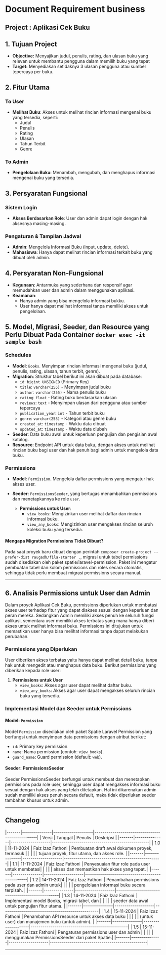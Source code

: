 # **Document Requirement business** ##
## **Project :** Aplikasi Cek Buku
 

## **1. Tujuan Project**
- **Objective:** Menyajikan judul, penulis, rating, dan ulasan buku yang relevan untuk membantu pengguna dalam memilih buku yang tepat
- **Target:** Menyediakan setidaknya 3 ulasan pengguna atau sumber tepercaya per buku.

## **2. Fitur Utama**
### **To User**
- **Melihat Buku**: Akses untuk melihat rincian informasi mengenai buku yang tersedia, seperti:
  - Judul
  - Penulis
  - Rating
  - Ulasan
  - Tahun Terbit
  - Genre

### **To Admin**
- **Pengelolaan Buku**: Menambah, mengubah, dan menghapus informasi mengenai buku yang tersedia.


## **3. Persyaratan Fungsional**
### **Sistem Login**
- **Akses Berdasarkan Role**: User dan admin dapat login dengan hak aksesnya masing-masing.

### **Pengaturan & Tampilan Jadwal**
- **Admin**: Mengelola Informasi Buku (input, update, delete).
- **Mahasiswa**: Hanya dapat melihat rincian informasi terkait buku yang dibuat oleh admin.
 
## **4. Persyaratan Non-Fungsional**
- **Kegunaan**: Antarmuka yang sederhana dan responsif agar memudahkan user dan admin dalam menggunakan aplikasi.
- **Keamanan**:
  - Hanya admin yang bisa mengelola informasi bukku.
  - User hanya dapat melihat informasi tanpa memiliki akses untuk pengelolaan.

## **5. Model, Migrasi, Seeder, dan Resource yang Perlu Dibuat Pada Container `docker exec -it sample bash`**

### **Schedules**
- **Model**: `Books`. Menyimpan rincian informasi mengenai buku (judul, penulis, rating, ulasan, tahun terbit, genre).
- **Migration**: Struktur tabel berikut ini akan dibuat pada database:
  - `id`: `bigint UNSIGNED` (Primary Key)
  - `title`: `varchar(255)` - Menyimpan judul buku
  - `author`: `varchar(255)` - Nama penulis buku
  - `rating`: `float` - Rating buku berdasarkan ulasan
  - `reviews`: `text` - Menyimpan ulasan dari pengguna atau sumber tepercaya
  - `publication_year`: `int` - Tahun terbit buku
  - `genre`: `varchar(255)` - Kategori atau genre buku
  - `created_at`: `timestamp` - Waktu data dibuat
  - `updated_at`: `timestamp` - Waktu data diubah
- **Seeder**: Data buku awal untuk keperluan pengujian dan pengisian awal katalog.
- **Resource**: Endpoint API untuk data buku, dengan akses untuk melihat rincian buku bagi user dan hak penuh bagi admin untuk mengelola data buku.
  
### **Permissions**
- **Model**: `Permission`. Mengelola daftar permissions yang mengatur hak akses user.
  
- **Seeder**: `PermissionsSeeder`, yang bertugas menambahkan permissions dan menetapkannya ke role `user`.

  - **Permissions untuk User**:
    - `view_books`: Mengizinkan user melihat daftar dan rincian informasi buku.
    - `view_any_books`: Mengizinkan user mengakses rincian seluruh koleksi buku yang tersedia.

#### Mengapa Migration Permissions Tidak Dibuat? 

Pada saat proyek baru dibuat dengan perintah `composer create-project --prefer-dist raugadh/fila-starter .`, migrasi untuk tabel permissions sudah disediakan oleh paket spatie/laravel-permission. Paket ini mengatur pembuatan tabel dan kolom permissions dan roles secara otomatis, sehingga tidak perlu membuat migrasi permissions secara manual.

---

## **6. Analisis Permissions untuk User dan Admin**

Dalam proyek Aplikasi Cek Buku, permissions diperlukan untuk membatasi akses user terhadap fitur yang dapat diakses sesuai dengan keperluan dan peran mereka. Sedangkan Admin memiliki akses penuh ke seluruh fungsi aplikasi, sementara user memiliki akses terbatas yang mana hanya diberi akses untuk melihat informasi buku. Permissions ini ditujukan untuk memastikan user hanya bisa melihat informasi tanpa dapat melakukan perubahan.

### **Permissions yang Diperlukan**

User diberikan akses terbatas yaitu hanya dapat melihat detail buku, tanpa hak untuk mengedit atau menghapus data buku. Berikut permissions yang diberikan kepada role user:

1. **Permissions untuk User**
   - `view_books`: Akses agar user dapat melihat daftar buku.
   - `view_any_books`: Akses agar user dapat mengakses seluruh rincian buku yang tersedia.

### **Implementasi Model dan Seeder untuk Permissions**

#### **Model: `Permission`**

Model `Permission` disediakan oleh paket Spatie Laravel Permission yang berfungsi untuk menyimpan data permissions dengan atribut berikut:
- `id`: Primary key permission.
- `name`: Nama permission (contoh: `view_books`).
- `guard_name`: Guard permission (default: `web`).

#### **Seeder: PermissionsSeeder**
Seeder PermissionsSeeder berfungsi untuk membuat dan menetapkan permissions pada role user, sehingga user dapat mengakses informasi buku sesuai dengan hak akses yang telah ditetapkan. Hal ini dikarenakan admin sudah memiliki akses penuh secara default, maka tidak diperlukan seeder tambahan khusus untuk admin.

---

## **Changelog**

|-------|---------------|--------------------|-------------------------------------------------|
| Versi | Tanggal       | Penulis            | Deskripsi                                       |
|-------|---------------|--------------------|-------------------------------------------------|
| 1.0   | 11-11-2024    | Faiz Izaz Fathoni  | Pembuatan draft awal dokumen proyek, termasuk   |
|       |               |                    | tujuan proyek, fitur utama, dan akses role.     |
|-------|---------------|--------------------|-------------------------------------------------|
| 1.1   | 11-11-2024    | Faiz Izaz Fathoni  | Penyesuaian fitur role pada user untuk membatasi| 
|       |               |                    | akses dan memastikan hak akses yang tepat.      |
|-------|---------------|--------------------|-------------------------------------------------|
| 1.2   | 14-11-2024    | Faiz Izaz Fathoni  | Penambahan permissions pada user dan admin untuk| 
|       |               |                    | pengelolaan informasi buku secara terpisah.     |
|-------|---------------|--------------------|-------------------------------------------------|
| 1.3   | 14-11-2024    | Faiz Izaz Fathoni  | Implementasi model Books, migrasi tabel, dan    |
|       |               |                    | seeder data awal untuk pengujian fitur utama.   |
|-------|---------------|--------------------|-------------------------------------------------|
| 1.4   | 15-11-2024    | Faiz Izaz Fathoni  | Penambahan API resource untuk akses data buku   |
|       |               |                    | (untuk user) dan manajemen buku (untuk admin).  |
|-------|---------------|--------------------|-------------------------------------------------|
| 1.5   | 15-11-2024    | Faiz Izaz Fathoni  | Pengaturan permissions user dan admin           |
|       |               |                    | menggunakan PermissionsSeeder dari paket Spatie.|
|-------|---------------|--------------------|-------------------------------------------------|

---